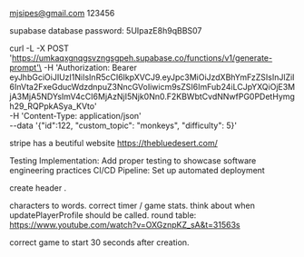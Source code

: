 mjsipes@gmail.com 123456

supabase database password: 5UIpazE8h9qBBS07

curl -L -X POST
'https://umkaqxgnqgsvzngsgpeh.supabase.co/functions/v1/generate-prompt'\
-H 'Authorization: Bearer
eyJhbGciOiJIUzI1NiIsInR5cCI6IkpXVCJ9.eyJpc3MiOiJzdXBhYmFzZSIsInJlZiI6InVta2FxeGducWdzdnpuZ3NncGVoIiwicm9sZSI6ImFub24iLCJpYXQiOjE3MjA3MjA5NDYsImV4cCI6MjAzNjI5Njk0Nn0.F2KBWbtCvdNNwfPG0PDetHymgh29_RQPpkASya_KVto'\
-H 'Content-Type: application/json'\
--data '{"id":122, "custom_topic": "monkeys", "difficulty": 5}'

stripe has a beutiful website https://thebluedesert.com/

Testing Implementation: Add proper testing to showcase software engineering
practices CI/CD Pipeline: Set up automated deployment

create header .

characters to words. correct timer / game stats. think about when
updatePlayerProfile should be called. round table:
https://www.youtube.com/watch?v=OXGznpKZ_sA&t=31563s

correct game to start 30 seconds after creation.
